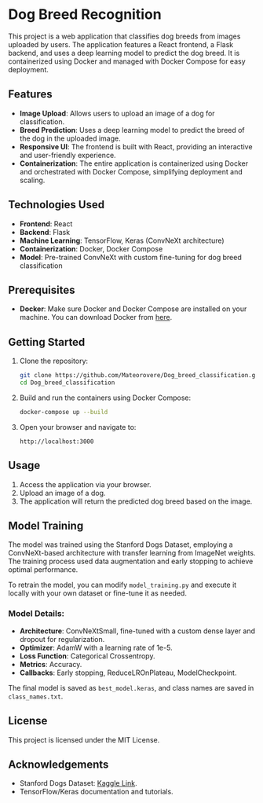 # Dog Breed Recognition

This project is a web application that classifies dog breeds from images uploaded by users. The application features a React frontend, a Flask backend, and uses a deep learning model to predict the dog breed. It is containerized using Docker and managed with Docker Compose for easy deployment.

## Features

- **Image Upload**: Allows users to upload an image of a dog for classification.
- **Breed Prediction**: Uses a deep learning model to predict the breed of the dog in the uploaded image.
- **Responsive UI**: The frontend is built with React, providing an interactive and user-friendly experience.
- **Containerization**: The entire application is containerized using Docker and orchestrated with Docker Compose, simplifying deployment and scaling.

## Technologies Used

- **Frontend**: React
- **Backend**: Flask
- **Machine Learning**: TensorFlow, Keras (ConvNeXt architecture)
- **Containerization**: Docker, Docker Compose
- **Model**: Pre-trained ConvNeXt with custom fine-tuning for dog breed classification

## Prerequisites

- **Docker**: Make sure Docker and Docker Compose are installed on your machine. You can download Docker from [here](https://www.docker.com/get-started).

## Getting Started

1. Clone the repository:
    ```bash
    git clone https://github.com/Mateorovere/Dog_breed_classification.git
    cd Dog_breed_classification
    ```

2. Build and run the containers using Docker Compose:
    ```bash
    docker-compose up --build
    ```

3. Open your browser and navigate to:
    ```
    http://localhost:3000
    ```

## Usage

1. Access the application via your browser.
2. Upload an image of a dog.
3. The application will return the predicted dog breed based on the image.

## Model Training

The model was trained using the Stanford Dogs Dataset, employing a ConvNeXt-based architecture with transfer learning from ImageNet weights. The training process used data augmentation and early stopping to achieve optimal performance.

To retrain the model, you can modify `model_training.py` and execute it locally with your own dataset or fine-tune it as needed.

### Model Details:
- **Architecture**: ConvNeXtSmall, fine-tuned with a custom dense layer and dropout for regularization.
- **Optimizer**: AdamW with a learning rate of 1e-5.
- **Loss Function**: Categorical Crossentropy.
- **Metrics**: Accuracy.
- **Callbacks**: Early stopping, ReduceLROnPlateau, ModelCheckpoint.

The final model is saved as `best_model.keras`, and class names are saved in `class_names.txt`.

## License

This project is licensed under the MIT License.

## Acknowledgements

- Stanford Dogs Dataset: [Kaggle Link](https://www.kaggle.com/datasets/jessicali9530/stanford-dogs-dataset).
- TensorFlow/Keras documentation and tutorials.
